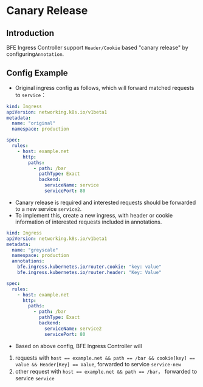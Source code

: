 # Canary Release

## Introduction
BFE Ingress Controller support `Header/Cookie` based "canary release" by configuring`Annotation`.

## Config Example
* Original ingress config as follows, which will forward matched requests to `service`：
```yaml
kind: Ingress
apiVersion: networking.k8s.io/v1beta1
metadata:
  name: "original"
  namespace: production

spec:
  rules:
    - host: example.net
      http:
        paths:
          - path: /bar
            pathType: Exact
            backend:
              serviceName: service
              servicePort: 80
```

* Canary release is required and interested requests should be forwarded to a new service `service2`.
* To implement this, create a new ingress, with header or cookie information of  interested requests included in annotations.
```yaml
kind: Ingress
apiVersion: networking.k8s.io/v1beta1
metadata:
  name: "greyscale"
  namespace: production
  annotations:
    bfe.ingress.kubernetes.io/router.cookie: "key: value"
    bfe.ingress.kubernetes.io/router.header: "Key: Value"

spec:
  rules:
    - host: example.net
      http:
        paths:
          - path: /bar
            pathType: Exact
            backend:
              serviceName: service2
              servicePort: 80

```
* Based on above config, BFE Ingress Controller will
1. requests with `host == example.net && path == /bar && cookie[key] == value && Header[Key] == Value`,
   forwarded to service `service-new`
1. other request with `host == example.net && path == /bar`，
   forwarded to service `service`
